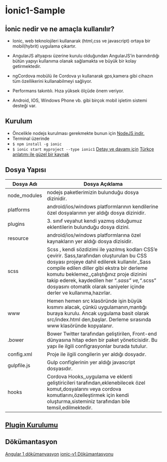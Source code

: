 # İonic1-Sample
## İonic nedir ve ne amaçla kullanılır?
* Ionic, web teknolojileri kullanarak (html,css ve javascript) ortaya bir mobil(hybrit) uygulama çıkartır.

* AngularJS altyapısı üzerine kurulu olduğundan AngularJS’in barındırdığı bütün yapıyı kullanıma olanak sağlamakta ve büyük bir kolay getirmektedir.

* ngCordova mobülü ile Cordova yı kullanarak gps,kamera gibi cihazın tüm özellikerini kullanabilmeyi sağlıyor.

* Performans takıntılı. Hıza yüksek ölçüde önem veriyor.

* Android, IOS, Windows Phone vb. gibi birçok mobil işletim sistemi desteği var.

## Kurulum 
*	Öncelikle nodejs kurulması gerekmekte bunun için 
[NodeJS indir.](https://nodejs.org/en/)
*	Terminal üzerinde 
*	```$ npm install -g ionic ```
*	```$ ionic start myproject --type ionic1```
[Detay ve davamı için](https://ccoenraets.github.io/ionic-tutorial/start-node-server.html)
[Türkçe anlatımı ile güzel bir kaynak](http://www.avarekodcu.com/konu/9/ionic-2-kurulumu-kullanimi)

## Dosya Yapısı
| Dosya Adı    	| Dosya Açıklama                                                                                                                                                                                                                                                                                                                                                       	|
|--------------	|---------------------------------------------------------------------------------------------------------------------------------------------------------------------------------------------------------------------------------------------------------------------------------------------------------------------------------------------------------------------	|
| node_modules 	| nodejs paketlerimizin bulunduğu dosya dizinidir.                                                                                                                                                                                                                                                                                                                    	|
| platforms    	| android/ios/windows platformlarının kendilerine özel dosyalarının yer aldığı dosya dizinidir.                                                                                                                                                                                                                                                                       	|
| plugins      	| 3. sınıf veyahut kendi yazmış olduğumuz eklentilerin bulunduğu dosya dizini.                                                                                                                                                                                                                                                                                        	|
| resource     	| android/ios/windows platformlarına özel kaynakların yer aldığı dosya dizisidir.                                                                                                                                                                                                                                                                                     	|
| scss         	| Scss , kendi sözdizimi ile yazılmış kodları CSS’e çevirir. Sass,tarafından oluşturulan bu CSS dosyası projeye dahil edilerek kullanılır.,Sass compile edilen diller gibi ekstra bir derleme komutu beklemez,,çalıştığınız proje dizinini takip ederek, kaydedilen her “*.sass” ve,“*.scss” dosyasını otomatik olarak saniyeler içinde derler ve kullanıma,hazırlar. 	|
| www          	| Hemen hemen src klasöründe işin büyük kısmını alacak, çünkü uygulamanın,mantığı buraya kurulu. Ancak uygulama basit olarak src/index.html den,başlar. Derleme sırasında www klasöründe kopyalanır.                                                                                                                                                                  	|
| .bower       	| Bower Twitter tarafından geliştirilen, Front-end dünyasına hitap eden bir paket yöneticisidir. Bu yapı ile ilgili configrasyonlar burada tutulur.                                                                                                                                                                                                                   	|
| config.xml   	| Proje ile ilgili congilerin yer aldığı dosyadır.                                                                                                                                                                                                                                                                                                                    	|
| gulpfile.js  	| Gulp configlerinin yer aldığı javascript dosyasıdır.                                                                                                                                                                                                                                                                                                                	|
| hooks        	| Cordova Hooks,,uygulama ve eklenti geliştiricileri tarafından,eklenebilecek özel komut,dosyalarını veya cordova komutlarını,özelleştirmek için kendi oluşturma,sisteminiz tarafından bile temsil,edilmektedir.                                                                                                                                                      	|

## [Plugin Kurulumu](https://ionicframework.com/docs/cli/cordova/plugin/)


##  Dökümantasyon 
[Angular 1 dökümanyasyon](https://angularjs.org/)
[ionic-v1 Dökümantasyonu](https://ionicframework.com/docs/v1/)